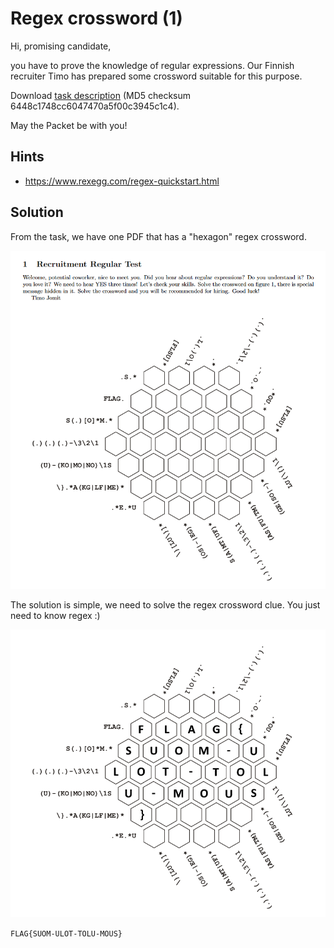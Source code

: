 # Regex crossword (1)

Hi, promising candidate,

you have to prove the knowledge of regular expressions. Our Finnish recruiter Timo has prepared some crossword suitable for this purpose.

Download [task description](https://owncloud.cesnet.cz/index.php/s/ODNoiM6g74pK73L) (MD5 checksum 6448c1748cc6047470a5f00c3945c1c4).

May the Packet be with you!

## Hints

- https://www.rexegg.com/regex-quickstart.html

## Solution

From the task, we have one PDF that has a "hexagon" regex crossword.

![regex crossword](regex-crossword.png)

The solution is simple, we need to solve the regex crossword clue. You just need to know regex &#8203;:)

![regex crossword solved](regex-crossword-solved.png)

`FLAG{SUOM-ULOT-TOLU-MOUS}`
